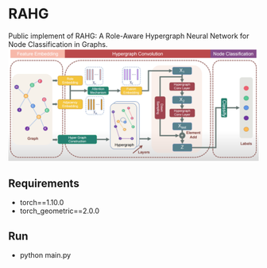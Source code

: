 # RAHG
Public implement of RAHG: A Role-Aware Hypergraph Neural Network for Node Classification in Graphs.
![RAHG](https://github.com/PreckLi/RAHG/blob/main/main_fig.PNG)
## Requirements
- torch==1.10.0  
- torch_geometric==2.0.0
## Run
- python main.py

